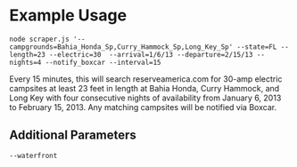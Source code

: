 Example Usage
=============
  `node scraper.js '--campgrounds=Bahia_Honda_Sp,Curry_Hammock_Sp,Long_Key_Sp' --state=FL --length=23 --electric=30 
  --arrival=1/6/13 --departure=2/15/13 --nights=4 --notify_boxcar --interval=15`

Every 15 minutes, this will search reserveamerica.com for 30-amp electric campsites at least 23 feet in length at Bahia Honda, Curry Hammock, and Long Key with four consecutive nights of availability from January 6, 2013 to February 15, 2013. Any matching campsites will be notified via Boxcar.

Additional Parameters
---------------------
  `--waterfront`